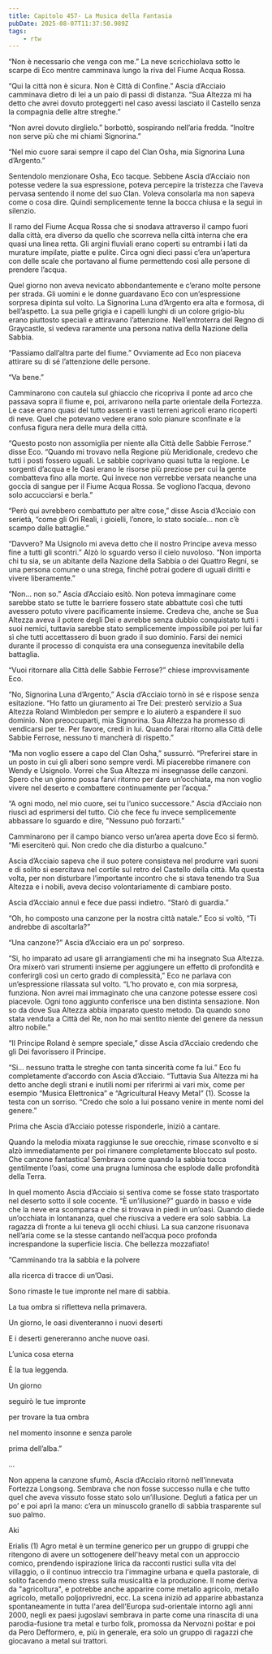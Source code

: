 ```yaml
---
title: Capitolo 457- La Musica della Fantasia
pubDate: 2025-08-07T11:37:50.989Z
tags:
    - rtw
---
```











“Non è necessario che venga con me.” La neve scricchiolava sotto le scarpe di Eco mentre camminava lungo la riva del Fiume Acqua Rossa.


“Qui la città non è sicura. Non è Città di Confine.” Ascia d’Acciaio camminava dietro di lei a un paio di passi di distanza. “Sua Altezza mi ha detto che avrei dovuto proteggerti nel caso avessi lasciato il Castello senza la compagnia delle altre streghe.”


“Non avrei dovuto dirglielo.” borbottò, sospirando nell’aria fredda. “Inoltre non serve più che mi chiami Signorina.”


“Nel mio cuore sarai sempre il capo del Clan Osha, mia Signorina Luna d’Argento.”


Sentendolo menzionare Osha, Eco tacque. Sebbene Ascia d’Acciaio non potesse vedere la sua espressione, poteva percepire la tristezza che l’aveva pervasa sentendo il nome del suo Clan. Voleva consolarla ma non sapeva come o cosa dire. Quindi semplicemente tenne la bocca chiusa e la seguì in silenzio.


Il ramo del Fiume Acqua Rossa che si snodava attraverso il campo fuori dalla città, era diverso da quello che scorreva nella città interna che era quasi una linea retta. Gli argini fluviali erano coperti su entrambi i lati da murature impilate, piatte e pulite. Circa ogni dieci passi c’era un’apertura con delle scale che portavano al fiume permettendo così alle persone di prendere l’acqua.


Quel giorno non aveva nevicato abbondantemente e c’erano molte persone per strada. Gli uomini e le donne guardavano Eco con un’espressione sorpresa dipinta sul volto. La Signorina Luna d’Argento era alta e formosa, di bell’aspetto. La sua pelle grigia e i capelli lunghi di un colore grigio-blu erano piuttosto speciali e attiravano l’attenzione. Nell’entroterra del Regno di Graycastle, si vedeva raramente una persona nativa della Nazione della Sabbia.


“Passiamo dall’altra parte del fiume.” Ovviamente ad Eco non piaceva attirare su di sé l’attenzione delle persone.


“Va bene.”


Camminarono con cautela sul ghiaccio che ricopriva il ponte ad arco che passava sopra il fiume e, poi, arrivarono nella parte orientale della Fortezza. Le case erano quasi del tutto assenti e vasti terreni agricoli erano ricoperti di neve. Quel che potevano vedere erano solo pianure sconfinate e la confusa figura nera delle mura della città.


“Questo posto non assomiglia per niente alla Città delle Sabbie Ferrose.” disse Eco. “Quando mi trovavo nella Regione più Meridionale, credevo che tutti i posti fossero uguali. Le sabbie coprivano quasi tutta la regione. Le sorgenti d’acqua e le Oasi erano le risorse più preziose per cui la gente combatteva fino alla morte. Qui invece non verrebbe versata neanche una goccia di sangue per il Fiume Acqua Rossa. Se vogliono l’acqua, devono solo accucciarsi e berla.”


“Però qui avrebbero combattuto per altre cose,” disse Ascia d’Acciaio con serietà, “come gli Ori Reali, i gioielli, l’onore, lo stato sociale… non c’è scampo dalle battaglie.”


“Davvero? Ma Usignolo mi aveva detto che il nostro Principe aveva messo fine a tutti gli scontri.” Alzò lo sguardo verso il cielo nuvoloso. “Non importa chi tu sia, se un abitante della Nazione della Sabbia o dei Quattro Regni, se una persona comune o una strega, finché potrai godere di uguali diritti e vivere liberamente.”


“Non… non so.” Ascia d’Acciaio esitò. Non poteva immaginare come sarebbe stato se tutte le barriere fossero state abbattute così che tutti avessero potuto vivere pacificamente insieme. Credeva che, anche se Sua Altezza aveva il potere degli Dei e avrebbe senza dubbio conquistato tutti i suoi nemici, tuttavia sarebbe stato semplicemente impossibile poi per lui far sì che tutti accettassero di buon grado il suo dominio. Farsi dei nemici durante il processo di conquista era una conseguenza inevitabile della battaglia.


“Vuoi ritornare alla Città delle Sabbie Ferrose?” chiese improvvisamente Eco.


“No, Signorina Luna d’Argento,” Ascia d’Acciaio tornò in sé e rispose senza esitazione. “Ho fatto un giuramento ai Tre Dei: presterò servizio a Sua Altezza Roland Wimbledon per sempre e lo aiuterò a espandere il suo dominio. Non preoccuparti, mia Signorina. Sua Altezza ha promesso di vendicarsi per te. Per favore, credi in lui. Quando farai ritorno alla Città delle Sabbie Ferrose, nessuno ti mancherà di rispetto.”


“Ma non voglio essere a capo del Clan Osha,” sussurrò. “Preferirei stare in un posto in cui gli alberi sono sempre verdi. Mi piacerebbe rimanere con Wendy e Usignolo. Vorrei che Sua Altezza mi insegnasse delle canzoni. Spero che un giorno possa farvi ritorno per dare un’occhiata, ma non voglio vivere nel deserto e combattere continuamente per l’acqua.”


“A ogni modo, nel mio cuore, sei tu l’unico successore.” Ascia d’Acciaio non riuscì ad esprimersi del tutto. Ciò che fece fu invece semplicemente abbassare lo sguardo e dire, "Nessuno può forzarti.”


Camminarono per il campo bianco verso un’area aperta dove Eco si fermò. “Mi eserciterò qui. Non credo che dia disturbo a qualcuno.”


Ascia d’Acciaio sapeva che il suo potere consisteva nel produrre vari suoni e di solito si esercitava nel cortile sul retro del Castello della città. Ma questa volta, per non disturbare l’importante incontro che si stava tenendo tra Sua Altezza e i nobili, aveva deciso volontariamente di cambiare posto.


Ascia d’Acciaio annuì e fece due passi indietro. “Starò di guardia.”


“Oh, ho composto una canzone per la nostra città natale.” Eco si voltò, “Ti andrebbe di ascoltarla?”


“Una canzone?” Ascia d’Acciaio era un po’ sorpreso.


“Si, ho imparato ad usare gli arrangiamenti che mi ha insegnato Sua Altezza. Ora mixerò vari strumenti insieme per aggiungere un effetto di profondità e conferirgli così un certo grado di complessità,” Eco ne parlava con un’espressione rilassata sul volto. “L’ho provato e, con mia sorpresa, funziona. Non avrei mai immaginato che una canzone potesse essere così piacevole. Ogni tono aggiunto conferisce una ben distinta sensazione. Non so da dove Sua Altezza abbia imparato questo metodo. Da quando sono stata venduta a Città del Re, non ho mai sentito niente del genere da nessun altro nobile.”


“Il Principe Roland è sempre speciale,” disse Ascia d’Acciaio credendo che gli Dei favorissero il Principe.


“Si… nessuno tratta le streghe con tanta sincerità come fa lui.” Eco fu completamente d’accordo con Ascia d’Acciaio. “Tuttavia Sua Altezza mi ha detto anche degli strani e inutili nomi per riferirmi ai vari mix, come per esempio “Musica Elettronica” e “Agricultural Heavy Metal” (1). Scosse la testa con un sorriso. “Credo che solo a lui possano venire in mente nomi del genere.”


Prima che Ascia d’Acciaio potesse risponderle, iniziò a cantare.


Quando la melodia mixata raggiunse le sue orecchie, rimase sconvolto e si alzò immediatamente per poi rimanere completamente bloccato sul posto. Che canzone fantastica! Sembrava come quando la sabbia tocca gentilmente l’oasi, come una prugna luminosa che esplode dalle profondità della Terra.


In quel momento Ascia d’Acciaio si sentiva come se fosse stato trasportato nel deserto sotto il sole cocente. “È un’illusione?” guardò in basso e vide che la neve era scomparsa e che si trovava in piedi in un’oasi. Quando diede un’occhiata in lontananza, quel che riusciva a vedere era solo sabbia. La ragazza di fronte a lui teneva gli occhi chiusi. La sua canzone risuonava nell’aria come se la stesse cantando nell’acqua poco profonda increspandone la superficie liscia. Che bellezza mozzafiato!


“Camminando tra la sabbia e la polvere


alla ricerca di tracce di un’Oasi.


Sono rimaste le tue impronte nel mare di sabbia.


La tua ombra si rifletteva nella primavera.


Un giorno, le oasi diventeranno i nuovi deserti


E i deserti genereranno anche nuove oasi.


L’unica cosa eterna


È la tua leggenda.


Un giorno


seguirò le tue impronte


per trovare la tua ombra


nel momento insonne e senza parole


prima dell’alba.”


…


Non appena la canzone sfumò, Ascia d’Acciaio ritornò nell’innevata Fortezza Longsong. Sembrava che non fosse successo nulla e che tutto quel che aveva vissuto fosse stato solo un’illusione. Deglutì a fatica per un po’ e poi aprì la mano: c’era un minuscolo granello di sabbia trasparente sul suo palmo.






Aki 


 


 Erialis   (1) Agro metal è un termine generico per un gruppo di gruppi che ritengono di avere un sottogenere dell'heavy metal con un approccio comico, prendendo ispirazione lirica da racconti rustici sulla vita del villaggio, o il continuo intreccio tra l'immagine urbana e quella pastorale, di solito facendo meno stress sulla musicalità e la produzione. Il nome deriva da "agricoltura", e potrebbe anche apparire come metallo agricolo, metallo agricolo, metallo poljoprivredni, ecc. La scena iniziò ad apparire abbastanza spontaneamente in tutta l'area dell'Europa sud-orientale intorno agli anni 2000, negli ex paesi jugoslavi sembrava in parte come una rinascita di una parodia-fusione tra metal e turbo folk, promossa da Nervozni poštar e poi da Pero Defformero, e, più in generale, era solo un gruppo di ragazzi che giocavano a metal sui trattori.








                                


                                



